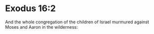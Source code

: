 # Exodus 16:2

And the whole congregation of the children of Israel murmured against Moses and Aaron in the wilderness: